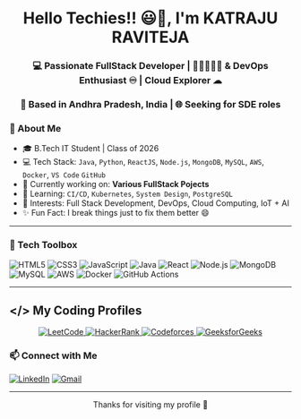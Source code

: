 <h1 align="center">Hello Techies!! 😃👋, I'm KATRAJU RAVITEJA</h1>
<h3 align="center">💻 Passionate FullStack Developer | 🤖🧠🇦🇮👾 & DevOps Enthusiast ♾️ | Cloud Explorer ☁︎</h3>
<h3 align="center">📍 Based in Andhra Pradesh, India | 🌐 Seeking for SDE roles</h3>

### 🚀 About Me

- 🎓 B.Tech IT Student | Class of 2026  
- 💻 Tech Stack: `Java`, `Python`, `ReactJS`, `Node.js`, `MongoDB`, `MySQL`, `AWS`, `Docker`, `VS Code` `GitHub`  
- 🔭 Currently working on: **Various FullStack Pojects** 
- 🌱 Learning: `CI/CD`, `Kubernetes`, `System Design`, `PostgreSQL`  
- 🧠 Interests: Full Stack Development, DevOps, Cloud Computing, IoT + AI  
- ✨ Fun Fact: I break things just to fix them better 😄

---

### 🧰 Tech Toolbox

![HTML5](https://img.shields.io/badge/HTML5-E34F26?style=for-the-badge&logo=html5&logoColor=white)
![CSS3](https://img.shields.io/badge/CSS3-1572B6?style=for-the-badge&logo=css3&logoColor=white)
![JavaScript](https://img.shields.io/badge/JavaScript-F7DF1E?style=for-the-badge&logo=javascript&logoColor=black)
![Java](https://img.shields.io/badge/Java-ED8B00?style=for-the-badge&logo=openjdk&logoColor=white)
![React](https://img.shields.io/badge/React-61DAFB?style=for-the-badge&logo=react&logoColor=black)
![Node.js](https://img.shields.io/badge/Node.js-339933?style=for-the-badge&logo=nodedotjs&logoColor=white)
![MongoDB](https://img.shields.io/badge/MongoDB-4EA94B?style=for-the-badge&logo=mongodb&logoColor=white)
![MySQL](https://img.shields.io/badge/MySQL-00758F?style=for-the-badge&logo=mysql&logoColor=white)
![AWS](https://img.shields.io/badge/AWS-FF9900?style=for-the-badge&logo=amazonaws&logoColor=white)
![Docker](https://img.shields.io/badge/Docker-2496ED?style=for-the-badge&logo=docker&logoColor=white)
![GitHub Actions](https://img.shields.io/badge/GitHub_Actions-2088FF?style=for-the-badge&logo=githubactions&logoColor=white)


---
## </> My Coding Profiles

<p align="center">
  <a href="https://leetcode.com/u/Teja999/" target="_blank">
    <img src="https://img.shields.io/badge/LeetCode-FFA116?style=for-the-badge&logo=leetcode&logoColor=black" alt="LeetCode" />
  </a>
  <a href="https://www.hackerrank.com/profile/ravitejakatraju1" target="_blank">
    <img src="https://img.shields.io/badge/HackerRank-2EC866?style=for-the-badge&logo=hackerrank&logoColor=white" alt="HackerRank" />
  </a>
  <a href="https://codeforces.com/profile/ravitejakatraju73" target="_blank">
    <img src="https://img.shields.io/badge/Geeksforgeeks-1F8ACB?style=for-the-badge&logo=codeforces&logoColor=white" alt="Codeforces" />
  </a>
 <a href="https://www.geeksforgeeks.org/user/ravitejakatraju73/" target="_blank">
    <img src="https://img.shields.io/badge/GeeksforGeeks-0F9D58?style=for-the-badge&logo=geeksforgeeks&logoColor=white" alt="GeeksforGeeks" />
  </a>
</p>
 
### 📫 Connect with Me

[![LinkedIn](https://img.shields.io/badge/LinkedIn-blue?style=flat-square&logo=linkedin&logoColor=white)](https://www.linkedin.com/in/ravi-teja-katraju)
[![Gmail](https://img.shields.io/badge/Email-D14836?style=flat-square&logo=gmail&logoColor=white)](mailto:ravitejakatraju73@gmail.com)

---

<p align="center">Thanks for visiting my profile 🙌</p>
